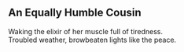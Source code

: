 An Equally Humble Cousin
------------------------
Waking the elixir of her muscle full of tiredness.  
Troubled weather, browbeaten lights like the peace.  
